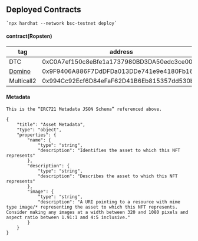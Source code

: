 ## Deployed Contracts

    `npx hardhat --network bsc-testnet deploy`

#### contract(Ropsten) 
| tag | address |
|-----|-------|
| DTC | 0xC0A7ef150c8eBfe1a1737980BD3DA50edc3ce001 |
| [Domino](https://github.com/dom-group/dom-nft/blob/main/docs/NFT.md) | 0x9F9406A886F7DdDFDa013DDe741e9e4180Fb16e4 |
| Multicall2 | 0x994Cc92Ecf6D84eFaF62D41B6Eb815357dd530b2 |

#### Metadata

    This is the “ERC721 Metadata JSON Schema” referenced above.
    
```
{
    "title": "Asset Metadata",
    "type": "object",
    "properties": {
        "name": {
            "type": "string",
            "description": "Identifies the asset to which this NFT represents"
        },
        "description": {
            "type": "string",
            "description": "Describes the asset to which this NFT represents"
        },
        "image": {
            "type": "string",
            "description": "A URI pointing to a resource with mime type image/* representing the asset to which this NFT represents. Consider making any images at a width between 320 and 1080 pixels and aspect ratio between 1.91:1 and 4:5 inclusive."
        }
    }
}
```